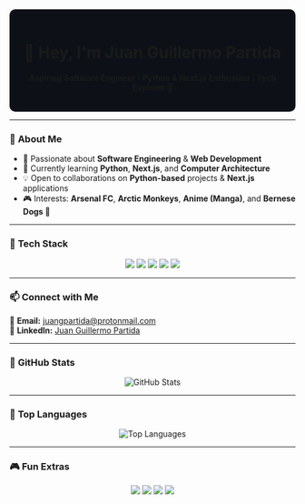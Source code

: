 <div align="center" style="background-color:#0d1117; padding:20px; border-radius:10px;">

# 🚀 Hey, I'm Juan Guillermo Partida

**Aspiring Software Engineer** | **Python & Next.js Enthusiast** | **Tech Explorer** 🌌  

</div>

---

### 🌌 **About Me**
- 🔭 Passionate about **Software Engineering** & **Web Development**  
- 🌱 Currently learning **Python**, **Next.js**, and **Computer Architecture**  
- 💡 Open to collaborations on **Python-based** projects & **Next.js** applications  
- 🎮 Interests: **Arsenal FC**, **Arctic Monkeys**, **Anime (Manga)**, and **Bernese Dogs 🐶**  

---

### 🔧 **Tech Stack**
<p align="center">
  <img src="https://img.shields.io/badge/-Python-3776AB?style=for-the-badge&logo=python&logoColor=white" />
  <img src="https://img.shields.io/badge/-Next.js-000000?style=for-the-badge&logo=next.js&logoColor=white" />
  <img src="https://img.shields.io/badge/-React-61DAFB?style=for-the-badge&logo=react&logoColor=white" />
  <img src="https://img.shields.io/badge/-JavaScript-F7DF1E?style=for-the-badge&logo=javascript&logoColor=black" />
  <img src="https://img.shields.io/badge/-iOS-000000?style=for-the-badge&logo=apple&logoColor=white" />
</p>

---

### 📫 **Connect with Me**
📩 **Email:** [juangpartida@protonmail.com](mailto:juangpartida@protonmail.com)  
💼 **LinkedIn:** [Juan Guillermo Partida](https://www.linkedin.com/in/juan-guillermo-partida/)  

---

### 🌟 **GitHub Stats**
<p align="center">
  <img src="https://github-readme-stats.vercel.app/api?username=juangpartida&show_icons=true&theme=tokyonight" alt="GitHub Stats" />
</p>

---

### 🚀 **Top Languages**
<p align="center">
  <img src="https://github-readme-stats.vercel.app/api/top-langs/?username=juangpartida&layout=compact&theme=tokyonight" alt="Top Languages" />
</p>

---

### 🎮 **Fun Extras**
<p align="center">
  <img src="https://img.shields.io/badge/-Arsenal%20FC-DB0007?style=for-the-badge&logo=arsenal&logoColor=white" />
  <img src="https://img.shields.io/badge/-Anime-F85D3D?style=for-the-badge&logo=funimation&logoColor=white" />
  <img src="https://img.shields.io/badge/-Manga-FFCC00?style=for-the-badge&logo=manga&logoColor=black" />
  <img src="https://img.shields.io/badge/-Bernese%20Dogs-795548?style=for-the-badge&logo=pets&logoColor=white" />
</p>
